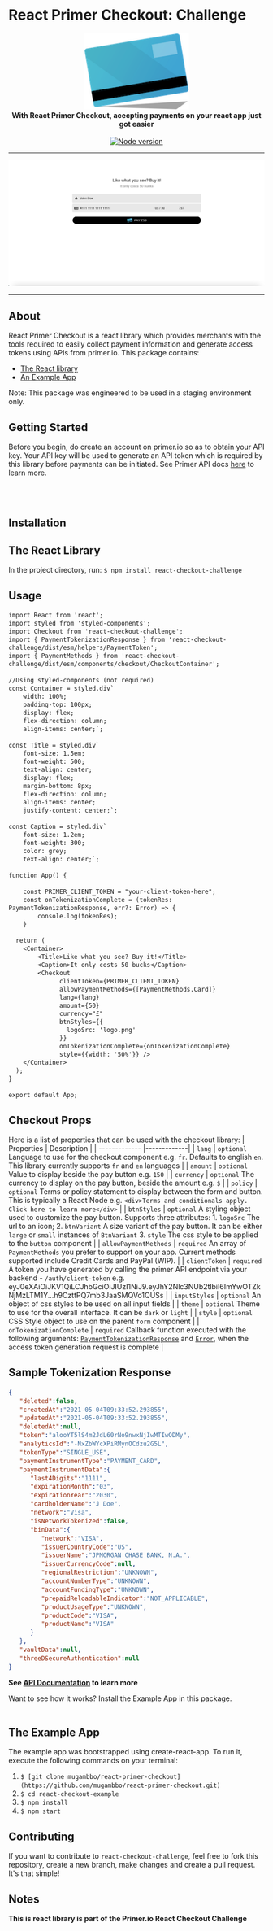 # React Primer Checkout: Challenge
<div align="center">
  <a href="https://www.npmjs.com/package/react-checkout-challenge">
    <img alt="React Checkout Challenge" src="https://github.com/mugambbo/react-primer-checkout/raw/master/react-checkout-example/public/logo192.png" height="150px" />
  </a>
</div>

<div align="center">
  <strong>With React Primer Checkout, acecpting payments on your react app just got easier</strong>
  <br />
  <br />
  <a href="https://www.npmjs.com/package/react-checkout-challenge"><img src="https://img.shields.io/badge/npm-v7.21.0-blue" alt="Node version"></a>
</div>

---

![React Primer Checkout Screenshot](https://github.com/mugambbo/react-primer-checkout/raw/master/react-checkout-example/public/img1.png "React Primer Checkout Screenshot")

---

## About
React Primer Checkout is a react library which provides merchants with the tools required to easily collect payment information and generate access tokens using APIs from primer.io. 
This package contains:
- [The React library](https://github.com/mugambbo/react-primer-checkout)
- [An Example App](https://github.com/mugambbo/react-primer-checkout/tree/master/react-checkout-example)

Note: This package was engineered to be used in a staging environment only.

## Getting Started
Before you begin, do create an account on primer.io so as to obtain your API key. Your API key will be used to generate an API token which is required by this library before payments can be initiated. See Primer API docs [here](https://primer.io/docs/api/) to learn more.

<br />
<br />

## Installation

## The React Library
In the project directory, run:
`$ npm install react-checkout-challenge`


## Usage
```JSX
import React from 'react';
import styled from 'styled-components';
import Checkout from 'react-checkout-challenge';
import { PaymentTokenizationResponse } from 'react-checkout-challenge/dist/esm/helpers/PaymentToken';
import { PaymentMethods } from 'react-checkout-challenge/dist/esm/components/checkout/CheckoutContainer';

//Using styled-components (not required)
const Container = styled.div`
    width: 100%;
    padding-top: 100px;
    display: flex;
    flex-direction: column;
    align-items: center;`;

const Title = styled.div`
    font-size: 1.5em;
    font-weight: 500;
    text-align: center;
    display: flex;
    margin-bottom: 8px;
    flex-direction: column;
    align-items: center;
    justify-content: center;`;

const Caption = styled.div`
    font-size: 1.2em;
    font-weight: 300;
    color: grey;
    text-align: center;`;

function App() {

    const PRIMER_CLIENT_TOKEN = "your-client-token-here";
    const onTokenizationComplete = (tokenRes: PaymentTokenizationResponse, err?: Error) => {
        console.log(tokenRes);
    }

  return (
    <Container> 
        <Title>Like what you see? Buy it!</Title>
        <Caption>It only costs 50 bucks</Caption>
        <Checkout
              clientToken={PRIMER_CLIENT_TOKEN}
              allowPaymentMethods={[PaymentMethods.Card]}
              lang={lang}
              amount={50}
              currency="£"
              btnStyles={{
                logoSrc: 'logo.png'
              }}
              onTokenizationComplete={onTokenizationComplete}
              style={{width: '50%'}} />
    </Container>
  );
}

export default App;
```

## Checkout Props
Here is a list of properties that can be used with the checkout library:
| Properties            | Description                            |
| ------------- |-------------|
| `lang`      | `optional` Language to use for the checkout component e.g. `fr`. Defaults to english `en`. This library currently supports `fr` and `en` languages |
| `amount`      | `optional` Value to display beside the pay button e.g. `150`     |
| `currency` | `optional` The currency to display on the pay button, beside the amount e.g. `$`     |
| `policy` | `optional` Terms or policy statement to display between the form and button. This is typically a React Node e.g. `<div>Terms and conditionals apply. Click here to learn more</div>`     |
| `btnStyles` | `optional` A styling object used to customize the pay button. Supports three attributes: 1. `logoSrc` The url to an icon; 2. `btnVariant` A size variant of the pay button. It can be either `large` or `small` instances of `BtnVariant` 3. `style` The css style to be applied to the `button` component |
| `allowPaymentMethods` | `required` An array of `PaymentMethods` you prefer to support on your app. Current methods supported include Credit Cards and PayPal (WIP).   |
| `clientToken` | `required` A token you have generated by calling the primer API endpoint via your backend - `/auth/client-token` e.g. eyJ0eXAiOiJKV1QiLCJhbGciOiJIUzI1NiJ9.eyJhY2Nlc3NUb2tlbiI6ImYwOTZkNjMzLTM1Y...h9CzttPQ7mb3JaaSMQVo1QUSs  |
| `inputStyles` | `optional` An object of css styles to be used on all input fields  |
| `theme` | `optional` Theme to use for the overall interface. It can be `dark` or `light`  |
| `style` | `optional` CSS Style object to use on the parent `form` component  |
| `onTokenizationComplete` | `required` Callback function executed with the following arguments: [`PaymentTokenizationResponse`](https://primer.io/docs/api/#tag/Client-Tokens) and [`Error`](https://primer.io/docs/api/#section/API-Response-Status-Codes), when the access token generation request is complete  |

## Sample Tokenization Response
```JSON
{
   "deleted":false,
   "createdAt":"2021-05-04T09:33:52.293855",
   "updatedAt":"2021-05-04T09:33:52.293855",
   "deletedAt":null,
   "token":"alooYT5lS4m2JdL60rNo9nwxNjIwMTIwODMy",
   "analyticsId":"-NxZbWYcXPiRMynOCdzu2G5L",
   "tokenType":"SINGLE_USE",
   "paymentInstrumentType":"PAYMENT_CARD",
   "paymentInstrumentData":{
      "last4Digits":"1111",
      "expirationMonth":"03",
      "expirationYear":"2030",
      "cardholderName":"J Doe",
      "network":"Visa",
      "isNetworkTokenized":false,
      "binData":{
         "network":"VISA",
         "issuerCountryCode":"US",
         "issuerName":"JPMORGAN CHASE BANK, N.A.",
         "issuerCurrencyCode":null,
         "regionalRestriction":"UNKNOWN",
         "accountNumberType":"UNKNOWN",
         "accountFundingType":"UNKNOWN",
         "prepaidReloadableIndicator":"NOT_APPLICABLE",
         "productUsageType":"UNKNOWN",
         "productCode":"VISA",
         "productName":"VISA"
      }
   },
   "vaultData":null,
   "threeDSecureAuthentication":null
} 
```

**See [API Documentation](https://primer.io/docs/api) to learn more**

Want to see how it works? Install the Example App in this package.
<br />
<br />

## The Example App
The example app was bootstrapped using create-react-app. To run it, execute the following commands on your terminal:
1. `$ [git clone mugambbo/react-primer-checkout](https://github.com/mugambbo/react-primer-checkout.git)`
2. `$ cd react-checkout-example`
3. `$ npm install`
4. `$ npm start`


## Contributing
If you want to contribute to `react-checkout-challenge`, feel free to fork this repository, create a new branch, make changes and create a pull request. It's that simple!

## Notes
**This is react library is part of the Primer.io React Checkout Challenge**